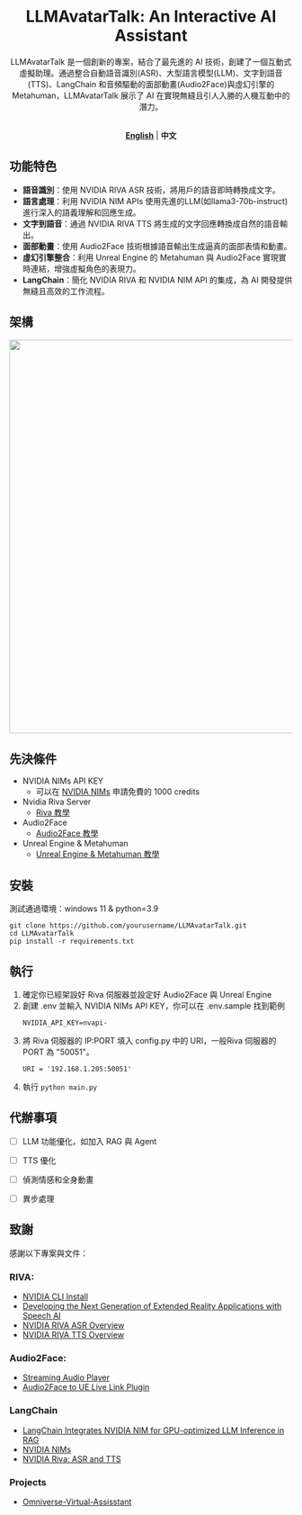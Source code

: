 <div align="center">

<h1>LLMAvatarTalk: An Interactive AI Assistant</h1>
LLMAvatarTalk 是一個創新的專案，結合了最先進的 AI 技術，創建了一個互動式虛擬助理。通過整合自動語音識別(ASR)、大型語言模型(LLM)、文字到語音(TTS)、LangChain 和音頻驅動的面部動畫(Audio2Face)與虛幻引擎的 Metahuman，LLMAvatarTalk 展示了 AI 在實現無縫且引人入勝的人機互動中的潛力。 
<br><br>

[**English**](../../README.md)  | **中文**

</div>

## 功能特色
- **語音識別**：使用 NVIDIA RIVA ASR 技術，將用戶的語音即時轉換成文字。
- **語言處理**：利用 NVIDIA NIM APIs 使用先進的LLM(如llama3-70b-instruct)進行深入的語義理解和回應生成。
- **文字到語音**：通過 NVIDIA RIVA TTS 將生成的文字回應轉換成自然的語音輸出。
- **面部動畫**：使用 Audio2Face 技術根據語音輸出生成逼真的面部表情和動畫。
- **虛幻引擎整合**：利用 Unreal Engine 的 Metahuman 與 Audio2Face 實現實時連結，增強虛擬角色的表現力。
- **LangChain**：簡化 NVIDIA RIVA 和 NVIDIA NIM API 的集成，為 AI 開發提供無縫且高效的工作流程。

## 架構
<img src = "https://github.com/wsxqaza12/LLMAvatarTalk-An-Interactive-AI-Assistant/blob/main/images/architecture%20diagram.png" width ="700" />

## 先決條件
- NVIDIA NIMs API KEY
    - 可以在 [NVIDIA NIMs](https://build.nvidia.com/explore/discover?signin=false&signin_corporate=false) 申請免費的 1000 credits 
- Nvidia Riva Server
   - [Riva 教學](../RIVA/RIVA_Tutorial.md)
- Audio2Face
   - [Audio2Face 教學](../Audio2Face/Audio2Face_Tutorial.md)
- Unreal Engine & Metahuman
   - [Unreal Engine & Metahuman 教學](../UE/UE_Tutorial.md)

## 安裝
測試通過環境：windows 11 & python=3.9

```plaintext
git clone https://github.com/yourusername/LLMAvatarTalk.git
cd LLMAvatarTalk
pip install -r requirements.txt
```

## 執行
1. 確定你已經架設好 Riva 伺服器並設定好 Audio2Face 與 Unreal Engine
2. 創建 .env 並輸入 NVIDIA NIMs API KEY，你可以在 .env.sample 找到範例
   ```plaintext
   NVIDIA_API_KEY=nvapi-
   ```
4. 將 Riva 伺服器的 IP:PORT 填入 config.py 中的 URI，一般Riva 伺服器的 PORT 為 "50051"。
   ```plaintext
   URI = '192.168.1.205:50051'
   ```
5. 執行 `python main.py`

## 代辦事項
- [ ] LLM 功能優化，如加入 RAG 與 Agent
- [ ] TTS 優化
- [ ] 偵測情感和全身動畫
- [ ] 異步處理


## 致謝
感謝以下專案與文件：

### RIVA:
  - [NVIDIA CLI Install](https://org.ngc.nvidia.com/setup/installers/cli)
  - [Developing the Next Generation of Extended Reality Applications with Speech AI](https://developer.nvidia.com/blog/developing-the-next-generation-of-extended-reality-applications-with-speech-ai/)
  - [NVIDIA RIVA ASR Overview](https://docs.nvidia.com/deeplearning/riva/user-guide/docs/asr/asr-overview.html)
  - [NVIDIA RIVA TTS Overview](https://docs.nvidia.com/deeplearning/riva/user-guide/docs/tts/tts-overview.html)

### Audio2Face:
  - [Streaming Audio Player](https://docs.omniverse.nvidia.com/audio2face/latest/user-manual/audio2face-tool/streaming-audio-player.html)
  - [Audio2Face to UE Live Link Plugin](https://docs.omniverse.nvidia.com/audio2face/latest/user-manual/livelink-ue-plugin.html)
  
### LangChain
  - [LangChain Integrates NVIDIA NIM for GPU-optimized LLM Inference in RAG](https://blog.langchain.dev/nvidia-nim/)
  - [NVIDIA NIMs](https://python.langchain.com/v0.2/docs/integrations/chat/nvidia_ai_endpoints/)
  - [NVIDIA Riva: ASR and TTS](https://python.langchain.com/v0.1/docs/integrations/tools/nvidia_riva/)
  
### Projects
- [Omniverse-Virtual-Assisstant](https://github.com/zslrmhb/Omniverse-Virtual-Assisstant)


